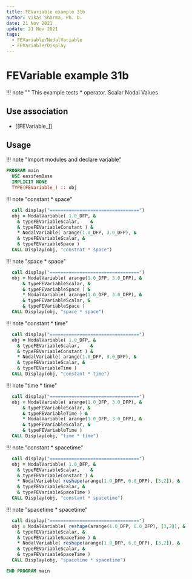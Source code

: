 ```yaml
---
title: FEVariable example 31b
author: Vikas Sharma, Ph. D.
date: 21 Nov 2021
update: 21 Nov 2021
tags:
  - FEVariable/NodalVariable
  - FEVariable/Display
---
```


# FEVariable example 31b

!!! note ""
    This example tests * operator. Scalar Nodal Values

## Use association

- [[FEVariable_]]

## Usage

!!! note "Import modules and declare variable"


```fortran
PROGRAM main
  USE easifemBase
  IMPLICIT NONE
  TYPE(FEVariable_) :: obj
```

!!! note "constant * space"

```fortran
  call display("=================================")
  obj = NodalVariable( 1.0_DFP, &
    & typeFEVariableScalar,    &
    & typeFEVariableConstant ) &
    * NodalVariable( arange(1.0_DFP, 3.0_DFP), &
    & typeFEVariableScalar, &
    & typeFEVariableSpace )
  CALL Display(obj, "constnat * space")
```

!!! note "space * space"

```fortran
  call display("=================================")
  obj = NodalVariable( arange(1.0_DFP, 3.0_DFP), &
      & typeFEVariableScalar, &
      & typeFEVariableSpace ) &
      * NodalVariable( arange(1.0_DFP, 3.0_DFP), &
      & typeFEVariableScalar, &
      & typeFEVariableSpace )
  CALL Display(obj, "space * space")
```

!!! note "constant * time"

```fortran
  call display("=================================")
  obj = NodalVariable( 1.0_DFP, &
    & typeFEVariableScalar,    &
    & typeFEVariableConstant ) &
    * NodalVariable( arange(1.0_DFP, 3.0_DFP), &
    & typeFEVariableScalar, &
    & typeFEVariableTime )
  CALL Display(obj, "constant * time")
```

!!! note "time * time"

```fortran
  call display("=================================")
  obj = NodalVariable( arange(1.0_DFP, 3.0_DFP), &
      & typeFEVariableScalar, &
      & typeFEVariableTime ) &
      * NodalVariable( arange(1.0_DFP, 3.0_DFP), &
      & typeFEVariableScalar, &
      & typeFEVariableTime )
  CALL Display(obj, "time * time")
```

!!! note "constant * spacetime"

```fortran
  call display("=================================")
  obj = NodalVariable( 1.0_DFP, &
    & typeFEVariableScalar,    &
    & typeFEVariableConstant ) &
    * NodalVariable( reshape(arange(1.0_DFP, 6.0_DFP), [3,2]), &
    & typeFEVariableScalar, &
    & typeFEVariableSpaceTime )
  CALL Display(obj, "constant * spacetime")
```

!!! note "spacetime * spacetime"

```fortran
  call display("=================================")
  obj = NodalVariable( reshape(arange(1.0_DFP, 6.0_DFP), [3,2]), &
    & typeFEVariableScalar, &
    & typeFEVariableSpaceTime ) &
    * NodalVariable( reshape(arange(1.0_DFP, 6.0_DFP), [3,2]), &
    & typeFEVariableScalar, &
    & typeFEVariableSpaceTime )
  CALL Display(obj, "spacetime * spacetime")
```


```fortran
END PROGRAM main
```
